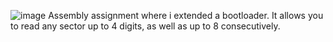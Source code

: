 ![image](https://github.com/DanielJ-OBrien/Systems-Programming-Assignment-1/assets/99108127/7f582e30-13b5-41ab-820f-798a85e2833d)
Assembly assignment where i extended a bootloader. It allows you to read any sector up to 4 digits, as well as up to 8 consecutively.
